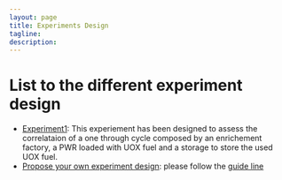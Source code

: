 ```yaml
---
layout: page
title: Experiments Design
tagline: 
description:
---
```



# List to the different experiment design
- [Experiment1](experiment/exp1.html): This experiement has been designed to
  assess the correlataion of a one through cycle composed by an enrichement
  factory, a PWR loaded with UOX fuel and a storage to store the used UOX fuel.
- [Propose your own experiment design](https://github.com/fcci2017/fcci2017.github.io/pulls): please follow the [guide line](workflow.html)
